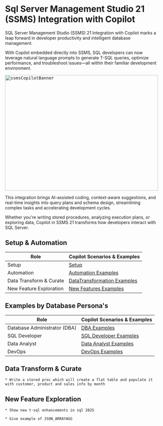# Sql Server Management Studio 21 (SSMS) Integration with Copilot

SQL Server Management Studio (SSMS) 21 Integration with Copilot marks a leap forward in developer productivity and intelligent database management.

With Copilot embedded directly into SSMS, SQL developers can now leverage natural language prompts to generate T-SQL queries, optimize performance, and troubleshoot issues—all within their familiar development environment. 

<kbd> 

<picture>
<img width="100%" height="380px" alt="ssmsCopilotBanner" src="https://github.com/user-attachments/assets/6f68e874-6086-4b22-98bd-877dbd94df8c" />
</picture>
</kbd> 
<br/>


This integration brings AI-assisted coding, context-aware suggestions, and real-time insights into query plans and schema design, streamlining complex tasks and accelerating development cycles. 

Whether you're writing stored procedures, analyzing execution plans, or exploring data, Copilot in SSMS 21 transforms how developers interact with SQL Server.

## Setup & Automation
| Role                        | Copilot Scenarios & Examples                                                                                   |
|-----------------------------|--------------------------------------------------------------------------------------------|
| Setup                       | [Setup](./0_Setup/README.md)                                                            |
| Automation                  | [Automation Examples](./Automation/README.md)                                                            |
| Data Transform & Curate     | [DataTransformation Examples](./Role_SQL_Developer/README.md)                                         |
| New Feature Exploration     | [New Features Examples](./Role_Data_Analyst/README.md)                                           

## Examples by Database Persona's

| Role                        | Copilot Scenarios & Examples                                                                                   |
|-----------------------------|--------------------------------------------------------------------------------------------|
| Database Administrator (DBA)| [DBA Examples](./Role__DBA/README.md)                                                            |
| SQL Developer               | [SQL Developer Examples](./Role__SQL_Developer/README.md)                                         |
| Data Analyst                | [Data Analyst Examples](./Role__Data_Analyst/README.md)                                           |
| DevOps                      | [DevOps Examples](./Role__DevOps/README.md)                                                      



## Data Transform & Curate
	* Write a stored proc which will create a flat table and populate it with customer, product and sales info by month

## New Feature Exploration
	* Show new t-sql enhancements in sql 2025	
	
	* Give example of JSON_ARRAYAGG
